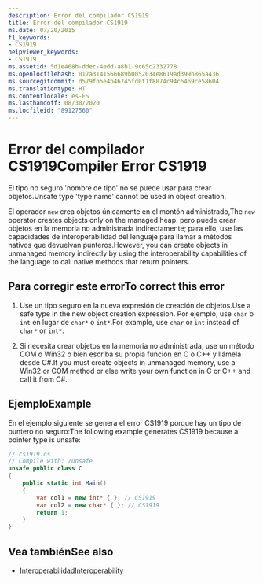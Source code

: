 ```yaml
---
description: Error del compilador CS1919
title: Error del compilador CS1919
ms.date: 07/20/2015
f1_keywords:
- CS1919
helpviewer_keywords:
- CS1919
ms.assetid: 5d1e468b-ddec-4edd-a8b1-9c65c2332778
ms.openlocfilehash: 017a3141566689b0052034e8619ad399b865a436
ms.sourcegitcommit: d579fb5e4b46745fd0f1f8874c94c6469ce58604
ms.translationtype: HT
ms.contentlocale: es-ES
ms.lasthandoff: 08/30/2020
ms.locfileid: "89127560"
---
```

# <a name="compiler-error-cs1919"></a><span data-ttu-id="58867-103">Error del compilador CS1919</span><span class="sxs-lookup"><span data-stu-id="58867-103">Compiler Error CS1919</span></span>

<span data-ttu-id="58867-104">El tipo no seguro 'nombre de tipo' no se puede usar para crear objetos.</span><span class="sxs-lookup"><span data-stu-id="58867-104">Unsafe type 'type name' cannot be used in object creation.</span></span>  
  
 <span data-ttu-id="58867-105">El operador `new` crea objetos únicamente en el montón administrado,</span><span class="sxs-lookup"><span data-stu-id="58867-105">The `new` operator creates objects only on the managed heap.</span></span> <span data-ttu-id="58867-106">pero puede crear objetos en la memoria no administrada indirectamente; para ello, use las capacidades de interoperabilidad del lenguaje para llamar a métodos nativos que devuelvan punteros.</span><span class="sxs-lookup"><span data-stu-id="58867-106">However, you can create objects in unmanaged memory indirectly by using the interoperability capabilities of the language to call native methods that return pointers.</span></span>  
  
## <a name="to-correct-this-error"></a><span data-ttu-id="58867-107">Para corregir este error</span><span class="sxs-lookup"><span data-stu-id="58867-107">To correct this error</span></span>  
  
1. <span data-ttu-id="58867-108">Use un tipo seguro en la nueva expresión de creación de objetos.</span><span class="sxs-lookup"><span data-stu-id="58867-108">Use a safe type in the new object creation expression.</span></span> <span data-ttu-id="58867-109">Por ejemplo, use `char` o `int` en lugar de `char*` o `int*`.</span><span class="sxs-lookup"><span data-stu-id="58867-109">For example, use `char` or `int` instead of `char*` or `int*`.</span></span>  
  
2. <span data-ttu-id="58867-110">Si necesita crear objetos en la memoria no administrada, use un método COM o Win32 o bien escriba su propia función en C o C++ y llámela desde C#.</span><span class="sxs-lookup"><span data-stu-id="58867-110">If you must create objects in unmanaged memory, use a Win32 or COM method or else write your own function in C or C++ and call it from C#.</span></span>  
  
## <a name="example"></a><span data-ttu-id="58867-111">Ejemplo</span><span class="sxs-lookup"><span data-stu-id="58867-111">Example</span></span>

 <span data-ttu-id="58867-112">En el ejemplo siguiente se genera el error CS1919 porque hay un tipo de puntero no seguro:</span><span class="sxs-lookup"><span data-stu-id="58867-112">The following example generates CS1919 because a pointer type is unsafe:</span></span>

```csharp
// cs1919.cs  
// Compile with: /unsafe  
unsafe public class C  
{  
    public static int Main()  
    {  
        var col1 = new int* { }; // CS1919  
        var col2 = new char* { }; // CS1919  
        return 1;  
    }  
}  
```

## <a name="see-also"></a><span data-ttu-id="58867-113">Vea también</span><span class="sxs-lookup"><span data-stu-id="58867-113">See also</span></span>

- [<span data-ttu-id="58867-114">Interoperabilidad</span><span class="sxs-lookup"><span data-stu-id="58867-114">Interoperability</span></span>](../../programming-guide/interop/index.md)
